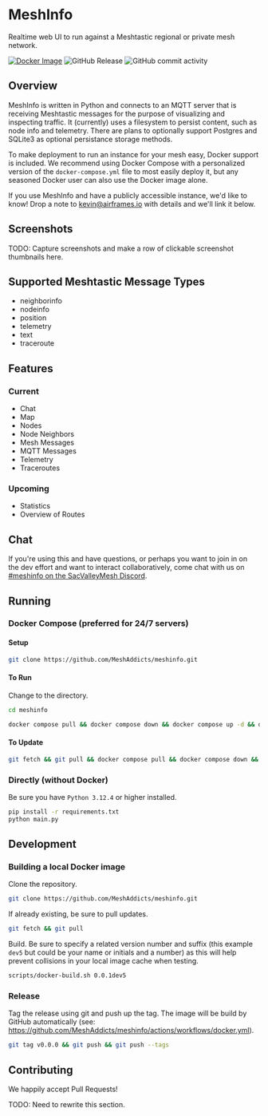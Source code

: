 # MeshInfo

Realtime web UI to run against a Meshtastic regional or private mesh network.

[![Docker Image](https://github.com/MeshAddicts/meshinfo/actions/workflows/docker.yml/badge.svg)](https://github.com/MeshAddicts/meshinfo/actions/workflows/docker.yml) ![GitHub Release](https://img.shields.io/github/v/release/meshaddicts/meshinfo) ![GitHub commit activity](https://img.shields.io/github/commit-activity/t/meshaddicts/meshinfo)

## Overview

MeshInfo is written in Python and connects to an MQTT server that is receiving Meshtastic messages for the purpose of visualizing and inspecting traffic. It (currently) uses a filesystem to persist content, such as node info and telemetry. There are plans to optionally support Postgres and SQLite3 as optional persistance storage methods.

To make deployment to run an instance for your mesh easy, Docker support is included. We recommend using Docker Compose with a personalized version of the `docker-compose.yml` file to most easily deploy it, but any seasoned Docker user can also use the Docker image alone.

If you use MeshInfo and have a publicly accessible instance, we'd like to know! Drop a note to kevin@airframes.io with details and we'll link it below.

## Screenshots

TODO: Capture screenshots and make a row of clickable screenshot thumbnails here.

## Supported Meshtastic Message Types

- neighborinfo
- nodeinfo
- position
- telemetry
- text
- traceroute

## Features

### Current

- Chat
- Map
- Nodes
- Node Neighbors
- Mesh Messages
- MQTT Messages
- Telemetry
- Traceroutes

### Upcoming

- Statistics
- Overview of Routes

## Chat

If you're using this and have questions, or perhaps you want to join in on the dev effort and want to interact collaboratively, come chat with us on [#meshinfo on the SacValleyMesh Discord](https://discord.gg/sVHDNAAB).

## Running

### Docker Compose (preferred for 24/7 servers)

#### Setup

```sh
git clone https://github.com/MeshAddicts/meshinfo.git
```

#### To Run

Change to the directory.

```sh
cd meshinfo
```

```sh
docker compose pull && docker compose down && docker compose up -d && docker compose ps && docker compose logs -f meshinfo
```

#### To Update

```sh
git fetch && git pull && docker compose pull && docker compose down && docker compose up -d && docker compose ps && docker compose logs -f meshinfo
```

### Directly (without Docker)

Be sure you have `Python 3.12.4` or higher installed.

```sh
pip install -r requirements.txt
python main.py
```

## Development

### Building a local Docker image

Clone the repository.

```sh
git clone https://github.com/MeshAddicts/meshinfo.git
```

If already existing, be sure to pull updates.

```sh
git fetch && git pull
```

Build. Be sure to specify a related version number and suffix (this example `dev5` but could be your name or initials and a number) as this will help prevent collisions in your local image cache when testing.

```sh
scripts/docker-build.sh 0.0.1dev5
```

### Release

Tag the release using git and push up the tag. The image will be build by GitHub automatically (see: https://github.com/MeshAddicts/meshinfo/actions/workflows/docker.yml).

```sh
git tag v0.0.0 && git push && git push --tags
```

## Contributing

We happily accept Pull Requests!

TODO: Need to rewrite this section.
